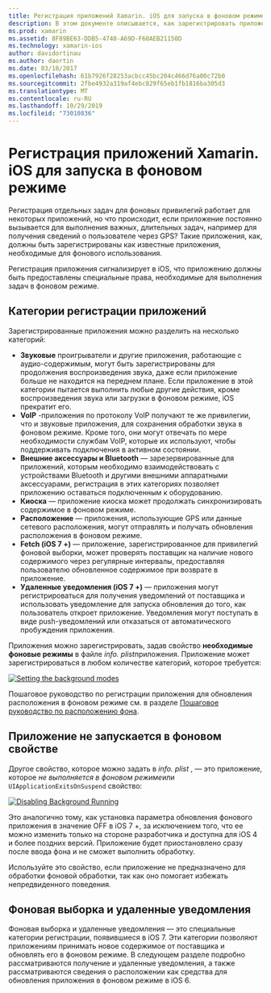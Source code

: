 ```yaml
---
title: Регистрация приложений Xamarin. iOS для запуска в фоновом режиме
description: В этом документе описывается, как зарегистрировать приложение Xamarin. iOS для запуска в фоновом режиме. Здесь обсуждаются звуковые приложения, приложения VoIP, внешние аксессуары и Bluetooth, а также многое другое.
ms.prod: xamarin
ms.assetid: 8F89BE63-DDB5-4740-A69D-F60AEB21150D
ms.technology: xamarin-ios
author: davidortinau
ms.author: daortin
ms.date: 03/18/2017
ms.openlocfilehash: 61b7926f28253acbcc45bc204c466d76a00c72b0
ms.sourcegitcommit: 2fbe4932a319af4ebc829f65eb1fb1816ba305d3
ms.translationtype: MT
ms.contentlocale: ru-RU
ms.lasthandoff: 10/29/2019
ms.locfileid: "73010836"
---
```

# <a name="registering-xamarinios-apps-to-run-in-the-background"></a>Регистрация приложений Xamarin. iOS для запуска в фоновом режиме

Регистрация отдельных задач для фоновых привилегий работает для некоторых приложений, но что происходит, если приложение постоянно вызывается для выполнения важных, длительных задач, например для получения сведений о пользователе через GPS? Такие приложения, как, должны быть зарегистрированы как известные приложения, необходимые для фонового использования.

Регистрация приложения сигнализирует в iOS, что приложению должны быть предоставлены специальные права, необходимые для выполнения задач в фоновом режиме.

## <a name="application-registration-categories"></a>Категории регистрации приложений

Зарегистрированные приложения можно разделить на несколько категорий:

- **Звуковые** проигрыватели и другие приложения, работающие с аудио-содержимым, могут быть зарегистрированы для продолжения воспроизведения звука, даже если приложение больше не находится на переднем плане. Если приложение в этой категории пытается выполнить любые другие действия, кроме воспроизведения звука или загрузки в фоновом режиме, iOS прекратит его.
- **VoIP** -приложения по протоколу VoIP получают те же привилегии, что и звуковые приложения, для сохранения обработки звука в фоновом режиме. Кроме того, они могут отвечать по мере необходимости службам VoIP, которые их используют, чтобы поддерживать подключения в активном состоянии.
- **Внешние аксессуары и Bluetooth** — зарезервированные для приложений, которым необходимо взаимодействовать с устройствами Bluetooth и другими внешними аппаратными аксессуарами, регистрация в этих категориях позволяет приложению оставаться подключенным к оборудованию.
- **Киоска** — приложение киоска может продолжать синхронизировать содержимое в фоновом режиме.
- **Расположение** — приложения, использующие GPS или данные сетевого расположения, могут отправлять и получать обновления расположения в фоновом режиме.
- **Fetch (iOS 7 +)** — приложение, зарегистрированное для привилегий фоновой выборки, может проверять поставщик на наличие нового содержимого через регулярные интервалы, предоставляя пользователю обновленное содержимое при возврате в приложение.
- **Удаленные уведомления (iOS 7 +)** — приложения могут регистрироваться для получения уведомлений от поставщика и использовать уведомление для запуска обновления до того, как пользователь откроет приложение. Уведомления могут поступать в виде push-уведомлений или отказаться от автоматического пробуждения приложения.

Приложения можно зарегистрировать, задав свойство **необходимые фоновые режимы** в файле *info. plist*приложения. Приложение может зарегистрироваться в любом количестве категорий, которое требуется:

 [![](registering-applications-to-run-in-background-images/bgmodes.png "Setting the background modes")](registering-applications-to-run-in-background-images/bgmodes.png#lightbox)

Пошаговое руководство по регистрации приложения для обновления расположения в фоновом режиме см. в разделе [Пошаговое руководство по расположению фона](~/ios/app-fundamentals/backgrounding/ios-backgrounding-walkthroughs/location-walkthrough.md).

## <a name="application-does-not-run-in-background-property"></a>Приложение не запускается в фоновом свойстве

Другое свойство, которое можно задать в *info. plist* , — это приложение, которое *не выполняется в фоновом режиме*или `UIApplicationExitsOnSuspend` свойство:

 [![](registering-applications-to-run-in-background-images/plist.png "Disabling Background Running")](registering-applications-to-run-in-background-images/plist.png#lightbox)

Это аналогично тому, как установка параметра обновления фонового приложения в значение OFF в iOS 7 +, за исключением того, что ее можно изменить только на стороне разработчика и доступна для iOS 4 и более поздних версий. Приложение будет приостановлено сразу после ввода фона и не сможет выполнить обработку.

Используйте это свойство, если приложение не предназначено для обработки фоновой обработки, так как оно помогает избежать непредвиденного поведения.

## <a name="background-fetch-and-remote-notifications"></a>Фоновая выборка и удаленные уведомления

Фоновая выборка и удаленные уведомления — это специальные категории регистрации, появившиеся в iOS 7. Эти категории позволяют приложениям принимать новое содержимое от поставщика и обновлять его в фоновом режиме. В следующем разделе подробно рассматриваются получение и удаленные уведомления, а также рассматриваются сведения о расположении как средства для обновления приложения в фоновом режиме в iOS 6.
